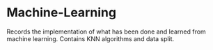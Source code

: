 # Machine-Learning
Records the implementation of what has been done and learned from machine learning.
Contains KNN algorithms and data split.
